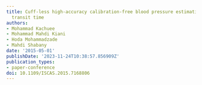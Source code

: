 ```yaml
---
title: Cuff-less high-accuracy calibration-free blood pressure estimation using pulse
  transit time
authors:
- Mohammad Kachuee
- Mohammad Mahdi Kiani
- Hoda Mohammadzade
- Mahdi Shabany
date: '2015-05-01'
publishDate: '2023-11-24T10:38:57.856909Z'
publication_types:
- paper-conference
doi: 10.1109/ISCAS.2015.7168806
---
```

